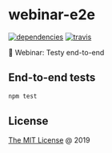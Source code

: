 # webinar-e2e

[![dependencies](https://david-dm.org/piecioshka/webinar-e2e.svg)](https://github.com/piecioshka/webinar-e2e)
[![travis](https://img.shields.io/travis/piecioshka/webinar-e2e.svg)](https://travis-ci.org/piecioshka/webinar-e2e)

:movie_camera: Webinar: Testy end-to-end

## End-to-end tests

```bash
npm test
```

## License

[The MIT License](http://piecioshka.mit-license.org) @ 2019
